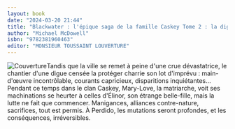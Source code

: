 ```yaml
---
layout: book
date: "2024-03-20 21:44"
title: "Blackwater : l'épique saga de la famille Caskey Tome 2 : la digue"
author: "Michael McDowell"
isbn: "9782381960463"
editor: "MONSIEUR TOUSSAINT LOUVERTURE"
---
```

![Couverture](/img/9782381960463.jpeg)Tandis que la ville se remet à peine d'une crue dévastatrice, le chantier d'une digue censée la protéger charrie son lot d'imprévu : main-d'œuvre incontrôlable, courants capricieux, disparitions inquiétantes...
Pendant ce temps dans le clan Caskey, Mary-Love, la matriarche, voit ses machinations se heurter à celles d'Élinor, son étrange belle-fille, mais la lutte ne fait que commencer. Manigances, alliances contre-nature, sacrifices, tout est permis.
À Perdido, les mutations seront profondes, et les conséquences, irréversibles.